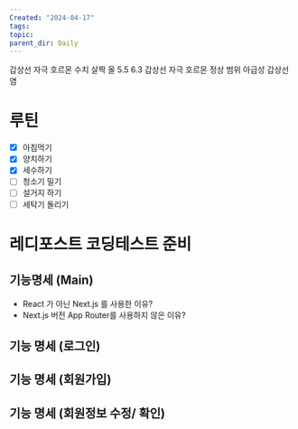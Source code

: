 ```yaml
---
Created: "2024-04-17"
tags: 
topic: 
parent_dir: Daily
---
```

갑상선 자극 호르몬 수치  살짝 올 5.5 6.3
갑상선 자극 호르몬 정상 범위 
아급성 갑상선염 
# 루틴
- [x] 아침먹기
- [x] 양치하기
- [x] 세수하기
- [ ] 청소기 밀기
- [ ] 설거지 하기
- [ ] 세탁기 돌리기
# 레디포스트 코딩테스트 준비
## 기능명세 (Main)
- React 가 아닌 Next.js 를 사용한 이유?
- Next.js 버전 App Router를 사용하지 않은 이유?

## 기능 명세 (로그인)
## 기능 명세 (회원가입)
## 기능 명세 (회원정보 수정/ 확인)

